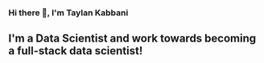 ### Hi there 👋, I'm Taylan Kabbani

## I'm a Data Scientist and work towards becoming a full-stack data scientist!
<!--
**taylankabbani/taylankabbani** is a ✨ _special_ ✨ repository because its `README.md` (this file) appears on your GitHub profile.

Here are some ideas to get you started:

- 🔭 I'm currently working on my master's in Data Science (thesis phase) @Özyeğin Üniversitesi
- 🌱 I’m currently learning ...
- 👯 I’m looking to collaborate on ...
- 🤔 I’m looking for help with ...
- 💬 Ask me about ...
- 📫 How to reach me: ...
- 😄 Pronouns: ...
- ⚡ Fun fact: ...
-->
